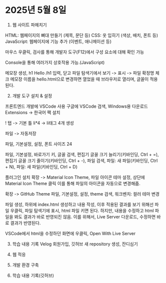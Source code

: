 # 2025년 5월 8일

1. 웹 사이트 파헤치기

HTML: 웹페이지의 뼈대 만들기 (제목, 문단 등)
CSS: 옷 입히기 (색상, 배치, 폰트 등)
JavaScript: 웹페이지에 기능 추가 (이벤트, 애니메이션 등)

마우스 우클릭, 검사를 통해 개발자 도구(F12)에서 구성 요소에 대해 확인 가능

Console을 통해 여러가지 상호작용 가능.(JavaScript)

메모장 생성, h1 Hello /h1 입력, 닫고
파일 탐색기에서 보기 -> 표시 -> 파일 확정명 체크
메모장 이름을 hello.html으로 변경하면 열었을 때 브라우저로
열리며, 글꼴이 적용된다.



2. 개발 도구 설치 & 설정

프론트엔드 개발에 VSCode 사용
구글에 VSCode 검색, Windows용 다운로드
Extensions -> 한국어 팩 설치

! 탭
-> 기본 틀
li*4
-> li태그 4개 생성

파일 -> 자동저장

파일, 기본설정, 설정, 폰트 사이즈 24

파일, 기본설정, 바로가기 키, 글꼴 검색,
편집기 글꼴 크기 늘리기(키바인딩, Ctrl + =),
편집기 글꼴 크기 줄이기(키바인딩, Ctrl + -),
파일 검색, 파일: 새 파일(키바인딩, Ctrl + N), 파일: 새 파일(키바인딩, Ctrl + D)

플러그인 설치
확장 -> Material Icon Theme, 파일 아이콘 테마 설정, 상단에 Material Icon Theme 클릭
이를 통해 파일의 아이콘을 자동으로 변경해줌.

확장 -> GitHub Theme
파일, 기본설정, 설정, theme 검색, 워크벤치: 컬러 테마 변경

파일 생성, 하위에 index.html 생성하고 내용 작성,
이후 적용된 결과를 보기 위해선 파일 우클릭, 파일 탐색기에 표시, html 파일 키면 된다.
하지만, 내용을 수정하고 html 파일을 봐도 결과가 바로 반영되진 않음.
이를 위해서, Live Server 다운로드, 수정하면 바로 결과가 반영된다.

VSCode에서 html을 수정하던 화면에 우클릭, Open With Live Server


3. 학습 내용 기록
Velog 회원가입, 깃허브 새 repository 생성, 잔디심기



1. 웹 적응
2. 개발 환경 구축
3. 학습 내용 기록(깃허브)
